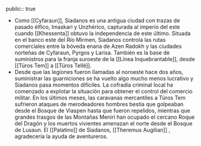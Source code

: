 public:: true

- Como [[Cyfaraun]], Siadanos es una antigua ciudad con trazas de pasado élfico, Imaskari y Unzhérico, capturada al imperio del este cuando [[Khessenta]] obtuvo la independencia de este último. Situada en el banco este del Río Mirmen, Siadanos controla las rutas comerciales entre la bóveda enana de Azen Radokh y las ciudades norteñas de Cyfaraun, Pyrgos y Larisa. También es la base de suministros para la franja suroeste de la [[Línea Inquebrantable]], desde [[Türos Tem]] a [[Türos Tellë]].
- Desde que las legiones fueron llamadas al noroeste hace dos años, suministrar las guarniciones se ha vuelto algo mucho menos lucrativo y Siadanos pasa momentos difíciles. La cofradía criminal local ha comenzado a explotar la situación para obtener el control del comercio militar. En los últimos meses, las caravanas mercantiles a Türos Tem sufrieron ataques de merodeadores hombres bestia que golpeaban desde el Bosque de Viaspen hasta que fueron repelidos, mientras que grandes trasgos de las Montañas Meniri han ocupado el cercano Roque del Dragón y los muertos vivientes amenazan el norte desde el Bosque de Lusaun. El [[Palatino]] de Siadanos, [[Theremus Augilian]] , agradecería la ayuda de aventureros.